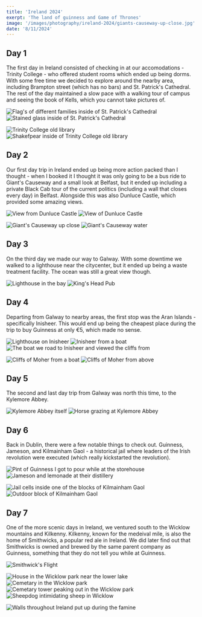 ```yaml
--- 
title: 'Ireland 2024' 
exerpt: 'The land of guinness and Game of Thrones'
image: '/images/photography/ireland-2024/giants-causeway-up-close.jpg'
date: '8/11/2024'
--- 
```


## Day 1

The first day in Ireland consisted of checking in at our accomodations - Trinity College - who offered student rooms which ended up being dorms. With some free time we decided to explore around the nearby area, including Brampton street (which has no bars) and St. Patrick's Cathedral. The rest of the day maintained a slow pace with a walking tour of campus and seeing the book of Kells, which you cannot take pictures of. 

![Flag's of different families inside of St. Patrick's Cathedral](/images/photography/ireland-2024/st-patricks-flags.jpg)
![Stained glass inside of St. Patrick's Cathedral](/images/photography/ireland-2024/st-patricks-stained-glass.jpg)

![Trinity College old library](/images/photography/ireland-2024/trinity-college-old-library.jpg)
![Shakefpear inside of Trinity College old library](/images/photography/ireland-2024/trinity-college-shakefpear.jpg)

## Day 2

Our first day trip in Ireland ended up being more action packed than I thought - when I booked it I thought it was only going to be a bus ride to Giant's Causeway and a small look at Belfast, but it ended up including a private Black Cab tour of the current politics (including a wall that closes every day) in Belfast. Alongside this was also Dunluce Castle, which provided some amazing views. 

![View from Dunluce Castle](/images/photography/ireland-2024/dunluce-castle-view.jpg)
![View of Dunluce Castle](/images/photography/ireland-2024/dunluce-castle-bird.jpg)

![Giant's Causeway up close](/images/photography/ireland-2024/giants-causeway-up-close.jpg)
![Giant's Causeway water](/images/photography/ireland-2024/giants-causeway-water.jpg)

## Day 3 

On the third day we made our way to Galway. With some downtime we walked to a lighthouse near the citycenter, but it ended up being a waste treatment facility. The ocean was still a great view though. 

![Lighthouse in the bay](/images/photography/ireland-2024/galway-lighthouse.jpg)
![King's Head Pub](/images/photography/ireland-2024/kings-head-pub.jpg)
## Day 4

Departing from Galway to nearby areas, the first stop was the Aran Islands - specifically Inisheer. This would end up being the cheapest place during the trip to buy Guinness at only €5, which made no sense.

![Lighthouse on Inisheer](/images/photography/ireland-2024/aran-island-lighthouse.jpg)
![Inisheer from a boat](/images/photography/ireland-2024/aran-island-main-island.jpg)
![The boat we road to Inisheer and viewed the cliffs from](/images/photography/ireland-2024/aran-island-boat.jpg)

![Cliffs of Moher from a boat](/images/photography/ireland-2024/cliffs-of-moher-base.jpg)
![Cliffs of Moher from above](/images/photography/ireland-2024/cliffs-of-moher-cloudy.jpg)

## Day 5 

The second and last day trip from Galway was north this time, to the Kylemore Abbey.

![Kylemore Abbey itself](/images/photography/ireland-2024/kylemore-abbey.jpg)
![Horse grazing at Kylemore Abbey](/images/photography/ireland-2024/kylemore-abbey-horse.jpg)

## Day 6 

Back in Dublin, there were a few notable things to check out. Guinness, Jameson, and Kilmainham Gaol - a historical jail where leaders of the Irish revolution were executed (which really kickstarted the revolution). 

![Pint of Guinness I got to pour while at the storehouse](/images/photography/ireland-2024/guinness.jpg)
![Jameson and lemonade at their distillery](/images/photography/ireland-2024/jameson.jpg)

![Jail cells inside one of the blocks of Kilmainham Gaol](/images/photography/ireland-2024/kilmainham-gaol-cells.jpg)
![Outdoor block of Kilmainham Gaol](/images/photography/ireland-2024/kilmainham-gaol-ceiling.jpg)

## Day 7 

One of the more scenic days in Ireland, we ventured south to the Wicklow mountains and Kilkenny. Kilkenny, known for the medeival mile, is also the home of Smithwicks, a popular red ale in Ireland. We did later find out that Smithwicks is owned and brewed by the same parent company as Guinness, something that they do not tell you while at Guinness. 

![Smithwick's Flight](/images/photography/ireland-2024/smithwick.jpg)

![House in the Wicklow park near the lower lake](/images/photography/ireland-2024/wicklow-house.jpg)
![Cemetary in the Wicklow park](/images/photography/ireland-2024/wicklow-cemetary.jpg)
![Cemetary tower peaking out in the Wicklow park](/images/photography/ireland-2024/wicklow-tower.jpg)
![Sheepdog intimidating sheep in Wicklow](/images/photography/ireland-2024/wicklow-sheepdog.jpg)

![Walls throughout Ireland put up during the famine](/images/photography/ireland-2024/walls-in-mountain.jpg)